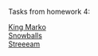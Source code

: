 Tasks from homework 4:

[King Marko](./king-marko)<br/>
[Snowballs](./snowballs)<br/>
[Streeeam](./streeeam)

